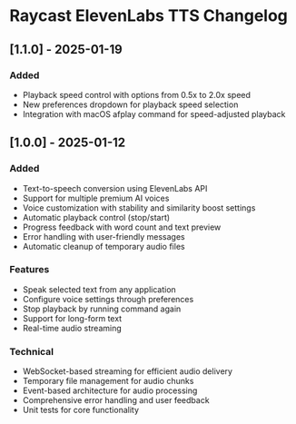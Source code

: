 # Raycast ElevenLabs TTS Changelog

## [1.1.0] - 2025-01-19

### Added
- Playback speed control with options from 0.5x to 2.0x speed
- New preferences dropdown for playback speed selection
- Integration with macOS afplay command for speed-adjusted playback

## [1.0.0] - 2025-01-12

### Added
- Text-to-speech conversion using ElevenLabs API
- Support for multiple premium AI voices
- Voice customization with stability and similarity boost settings
- Automatic playback control (stop/start)
- Progress feedback with word count and text preview
- Error handling with user-friendly messages
- Automatic cleanup of temporary audio files

### Features
- Speak selected text from any application
- Configure voice settings through preferences
- Stop playback by running command again
- Support for long-form text
- Real-time audio streaming

### Technical
- WebSocket-based streaming for efficient audio delivery
- Temporary file management for audio chunks
- Event-based architecture for audio processing
- Comprehensive error handling and user feedback
- Unit tests for core functionality

